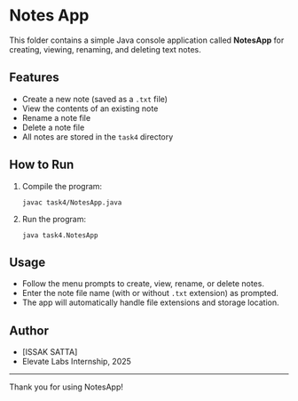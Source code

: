 # Notes App

This folder contains a simple Java console application called **NotesApp** for creating, viewing, renaming, and deleting text notes.

## Features

- Create a new note (saved as a `.txt` file)
- View the contents of an existing note
- Rename a note file
- Delete a note file
- All notes are stored in the `task4` directory

## How to Run

1. Compile the program:
    ```
    javac task4/NotesApp.java
    ```
2. Run the program:
    ```
    java task4.NotesApp
    ```

## Usage

- Follow the menu prompts to create, view, rename, or delete notes.
- Enter the note file name (with or without `.txt` extension) as prompted.
- The app will automatically handle file extensions and storage location.

## Author

- [ISSAK SATTA]
- Elevate Labs Internship, 2025

---

Thank you for using NotesApp!